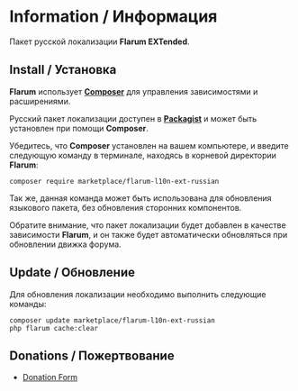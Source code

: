 # Information / Информация

Пакет русской локализации **Flarum EXTended**.

## Install / Установка

**Flarum** использует [**Composer**](https://getcomposer.org/) для управления зависимостями и расширениями.

Русский пакет локализации доступен в [**Packagist**](https://packagist.org/packages/marketplace/flarum-l10n-ext-russian) и может быть установлен при помощи **Composer**.

Убедитесь, что **Composer** установлен на вашем компьютере, и введите следующую команду в терминале, находясь в корневой директории **Flarum**:

```
composer require marketplace/flarum-l10n-ext-russian
```

Так же, данная команда может быть использована для обновления языкового пакета, без обновления сторонних компонентов.

Обратите внимание, что пакет локализации будет добавлен в качестве зависимости **Flarum**, и он также будет автоматически обновляться при обновлении движка форума.

## Update / Обновление

Для обновления локализации необходимо выполнить следующие команды:

```
composer update marketplace/flarum-l10n-ext-russian
php flarum cache:clear
```

## Donations / Пожертвование

- [Donation Form](https://donation-form.github.io/)

